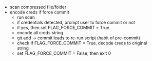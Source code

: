 - scan compressed file/folder
- encode creds if force commit
  - run scan
  - if credentials detected, prompt user to force commit or not
  - if yes, then set FLAG_FORCE_COMMIT = True
  - encode all creds string
  - git add -> commit leads to re-run script (habit of pre-commit)
  - check if FLAG_FORCE_COMMIT = True, decode creds to original string
  - set FLAG_FORCE_COMMIT = False, then exit 0

  